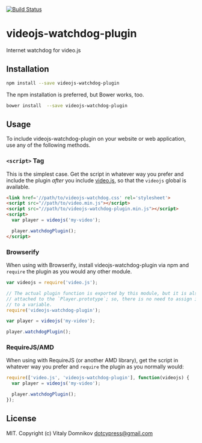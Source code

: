 [![Build Status](https://travis-ci.org/dotcypress/videojs-watchdog-plugin.svg?branch=master)](https://travis-ci.org/dotcypress/videojs-watchdog-plugin)

# videojs-watchdog-plugin

Internet watchdog for video.js

## Installation

```sh
npm install --save videojs-watchdog-plugin
```

The npm installation is preferred, but Bower works, too.

```sh
bower install  --save videojs-watchdog-plugin
```

## Usage

To include videojs-watchdog-plugin on your website or web application, use any of the following methods.

### `<script>` Tag

This is the simplest case. Get the script in whatever way you prefer and include the plugin _after_ you include [video.js][videojs], so that the `videojs` global is available.

```html
<link href='//path/to/videojs-watchdog.css' rel='stylesheet'>
<script src="//path/to/video.min.js"></script>
<script src="//path/to/videojs-watchdog-plugin.min.js"></script>
<script>
  var player = videojs('my-video');

  player.watchdogPlugin();
</script>
```

### Browserify

When using with Browserify, install videojs-watchdog-plugin via npm and `require` the plugin as you would any other module.

```js
var videojs = require('video.js');

// The actual plugin function is exported by this module, but it is also
// attached to the `Player.prototype`; so, there is no need to assign it
// to a variable.
require('videojs-watchdog-plugin');

var player = videojs('my-video');

player.watchdogPlugin();
```

### RequireJS/AMD

When using with RequireJS (or another AMD library), get the script in whatever way you prefer and `require` the plugin as you normally would:

```js
require(['video.js', 'videojs-watchdog-plugin'], function(videojs) {
  var player = videojs('my-video');

  player.watchdogPlugin();
});
```

## License

MIT. Copyright (c) Vitaly Domnikov <dotcypress@gmail.com>

[videojs]: http://videojs.com/

